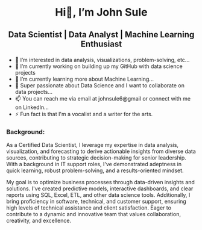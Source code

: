  # <h1 align="center">Hi👋, I’m John Sule</h1>
  ## <p align="center"> Data Scientist | Data Analyst | Machine Learning Enthusiast </p>
  
- 👀 I’m interested in data analysis, visualizations, problem-solving, etc...
- 🔭 I’m currently working on building up my GitHub with data science projects
- 🌱 I’m currently learning more about Machine Learning...
- 💞️ Super passionate about Data Science and I want to collaborate on data projects...
- 📫 You can reach me via email at johnsule6@gmail or connect with me on LinkedIn...
- ⚡ Fun fact is that I'm a vocalist and a writer for the arts.




### Background:
As a Certified Data Scientist, I leverage my expertise in data analysis, visualization, and forecasting to derive actionable insights from diverse data sources, contributing to strategic decision-making for senior leadership. With a background in IT support roles, I've demonstrated adeptness in quick learning, robust problem-solving, and a results-oriented mindset.

My goal is to optimize business processes through data-driven insights and solutions. I've created predictive models, interactive dashboards, and clear reports using SQL, Excel, ETL, and other data science tools. Additionally, I bring proficiency in software, technical, and customer support, ensuring high levels of technical assistance and client satisfaction. Eager to contribute to a dynamic and innovative team that values collaboration, creativity, and excellence.

<!---
John-Sule/Introduction is a ✨ special ✨ repository because its `README.md` (this file) appears on your GitHub profile.
You can click the Preview link to take a look at your changes.
--->
